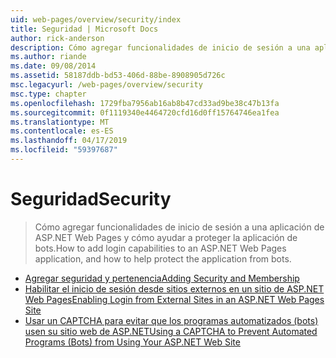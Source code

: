 ```yaml
---
uid: web-pages/overview/security/index
title: Seguridad | Microsoft Docs
author: rick-anderson
description: Cómo agregar funcionalidades de inicio de sesión a una aplicación de ASP.NET Web Pages y cómo ayudar a proteger la aplicación de bots.
ms.author: riande
ms.date: 09/08/2014
ms.assetid: 58187ddb-bd53-406d-88be-8908905d726c
msc.legacyurl: /web-pages/overview/security
msc.type: chapter
ms.openlocfilehash: 1729fba7956ab16ab8b47cd33ad9be38c47b13fa
ms.sourcegitcommit: 0f1119340e4464720cfd16d0ff15764746ea1fea
ms.translationtype: MT
ms.contentlocale: es-ES
ms.lasthandoff: 04/17/2019
ms.locfileid: "59397687"
---
```

# <a name="security"></a><span data-ttu-id="160ac-103">Seguridad</span><span class="sxs-lookup"><span data-stu-id="160ac-103">Security</span></span>

> <span data-ttu-id="160ac-104">Cómo agregar funcionalidades de inicio de sesión a una aplicación de ASP.NET Web Pages y cómo ayudar a proteger la aplicación de bots.</span><span class="sxs-lookup"><span data-stu-id="160ac-104">How to add login capabilities to an ASP.NET Web Pages application, and how to help protect the application from bots.</span></span>


- [<span data-ttu-id="160ac-105">Agregar seguridad y pertenencia</span><span class="sxs-lookup"><span data-stu-id="160ac-105">Adding Security and Membership</span></span>](16-adding-security-and-membership.md)
- [<span data-ttu-id="160ac-106">Habilitar el inicio de sesión desde sitios externos en un sitio de ASP.NET Web Pages</span><span class="sxs-lookup"><span data-stu-id="160ac-106">Enabling Login from External Sites in an ASP.NET Web Pages Site</span></span>](enabling-login-from-external-sites-in-an-aspnet-web-pages-site.md)
- [<span data-ttu-id="160ac-107">Usar un CAPTCHA para evitar que los programas automatizados (bots) usen su sitio web de ASP.NET</span><span class="sxs-lookup"><span data-stu-id="160ac-107">Using a CAPTCHA to Prevent Automated Programs (Bots) from Using Your ASP.NET Web Site</span></span>](using-a-catpcha-to-prevent-automated-programs-bots-from-using-your-aspnet-web-site.md)
